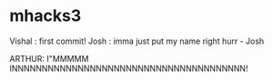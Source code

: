 mhacks3
=======

Vishal : first commit!
Josh   : imma just put my name right hurr - Josh

ARTHUR: I"MMMMM INNNNNNNNNNNNNNNNNNNNNNNNNNNNNNNNNNNNNNN!